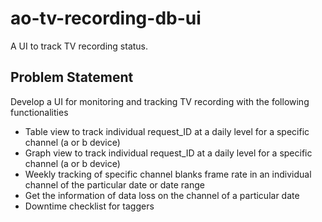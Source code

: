 # ao-tv-recording-db-ui

A UI to track TV recording status.

## Problem Statement

Develop a UI for monitoring and tracking TV recording with the following functionalities

- Table view to track individual request_ID at a daily level for a specific channel (a or b device)
- Graph view to track individual request_ID at a daily level for a specific channel (a or b device)
- Weekly tracking of specific channel blanks frame rate in an individual channel of the particular date or date range
- Get the information of data loss on the channel of a particular date
- Downtime checklist for taggers